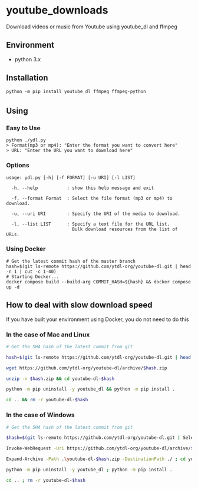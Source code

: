 # youtube_downloads

Download videos or music from Youtube using youtube_dl and ffmpeg

## Environment

- python 3.x

## Installation

```
python -m pip install youtube_dl ffmpeg ffmpeg-python
```


## Using　

### Easy to Use
```
python ./ydl.py
> Format(mp3 or mp4): "Enter the format you want to convert here"
> URL: "Enter the URL you want to download here"
```

### Options
```
usage: ydl.py [-h] [-f FORMAT] [-u URI] [-l LIST]

  -h, --help           : show this help message and exit

  -f, --format Format  : Select the file format (mp3 or mp4) to download.

  -u, --uri URI        : Specify the URI of the media to download.

  -l, --list LIST      : Specify a text file for the URL list.
                         Bulk download resources from the list of URLs.

```

### Using Docker
```
# Get the latest commit hash of the master branch
hash=$(git ls-remote https://github.com/ytdl-org/youtube-dl.git | head -n 1 | cut -c 1-40)
# Starting Docker...
docker compose build --build-arg COMMIT_HASH=${hash} && docker compose up -d
```

## How to deal with slow download speed

If you have built your environment using Docker, you do not need to do this

### In the case of Mac and Linux

```bash
# Get the SHA hash of the latest commit from git

hash=$(git ls-remote https://github.com/ytdl-org/youtube-dl.git | head -n 1 | cut -c 1-40)

wget https://github.com/ytdl-org/youtube-dl/archive/$hash.zip

unzip -n $hash.zip && cd youtube-dl-$hash

python -m pip uninstall -y youtube_dl && python -m pip install .

cd .. && rm -r youtube-dl-$hash
```

### In the case of Windows

```bash
# Get the SHA hash of the latest commit from git

$hash=$(git ls-remote https://github.com/ytdl-org/youtube-dl.git | Select-Object -First 1).Substring(0, 40)

Invoke-WebRequest -Uri https://github.com/ytdl-org/youtube-dl/archive/$hash.zip -outfile ./youtube-dl-$hash.zip

Expand-Archive -Path .\youtube-dl-$hash.zip -DestinationPath ./ ; cd youtube-dl-$hash

python -m pip uninstall -y youtube_dl ; python -m pip install .

cd .. ; rm -r youtube-dl-$hash

```

